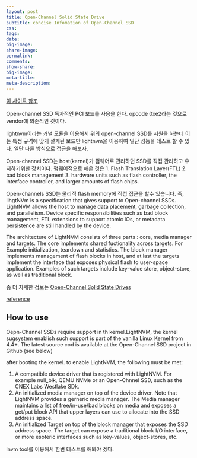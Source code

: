 ```yaml
---
layout: post
title: Open-Channel Solid State Drive
subtitle: concise Infomation of Open-Channel SSD
css:
tags:
date:
big-image:
share-image:
permalink:
comments:
show-share:
big-image:
meta-title:
meta-description:
---
```


<a href = "http://lightnvm.io"> 이 사이트 참조 </a>

Open-channel SSD 독자적인 PCI 보드를 사용을 한다.  opcode 0xe2라는 것으로 vendor에 의존적인 것이다.

lightnvm이라는 커널 모듈을 이용해서 위의 open-channel SSD를 지원을 하는데 이는 특정 규격에 맞게 설계된 보드만 lightnvm을 이용하여 일단 성능을 테스트 할 수 있다. 일단 다른 방식으로 접근을 해보자. 

Open-channel SSD는 host(kernel)가 펌웨어로 관리하던 SSD를 직접 관리하고 유지하기위한 장치이다. 펌웨어적으로 해온 것은 1. Flash Translation Layer(FTL) 2. bad block management 3. hardware units such as flash controller, the interface controller, and larger amounts of flash chips.

Open-channels SSD는 물리적 flash memory에 직접 접근을 할수 있습니다. 
즉, lihgtNVm is a specification that gives support to Open-channel SSDs. LightNVM allows the host to manage data placement, garbage collection, and parallelism. Device specific responsibilities such as bad block management, FTL extensions to support atomic IOs, or metadata persistence are still handled by the device.

The architecture of LightNVM consists of three parts : core, media manager and targets. The core implements shared fuctionality across targets. For Example initialization, teardown and statistics. The block manager implements management of flash blocks in host, and at last the targets implement the interface that exposes physical flash to user-space application. Examples of such targets include key-value store, object-store, as well as traditional block.

좀 더 자세한 정보는 <a href = "http://openchannelssd.readthedocs.org/en/latest"> Open-Channel Solid State Drives </a>

<a href = "http://openchannelssd.readthedocs.org/en/latest/gettingstarted"> reference </a>
## How to use
 Oepn-Channel SSDs require support in th kernel.LightNVM, the kernel sugsystem enablish such support is part of the vanilla Linux Kernel from 4.4+. The latest source cod is available at the Open-Channel SSD project in Github (see below)
 
 after booting the kernel. to enable LightNVM, the following must be met:
 1. A compatible device driver that is registered with LightNVM. For example null_blk, QEMU NVMe or an Open-Chnnel SSD, such as the CNEX Labs Westlake SDk.
 2. An initialized media manager on top of the device driver. Note that LightNVM provides a gerneric media manager. The Media manager maintains a list of free/in-use/bad blocks on media and exposes a get/put block API that upper layers can use to allocate into the SSD address space.
 3. An initialized Target on top of the block manager that exposes the SSD address space. The target can expose a traditional block I/O interface, or more esoteric interfaces such as key-values, object-stores, etc.

lnvm tool를 이용해서 한번 테스트를 해봐야 겠다.
